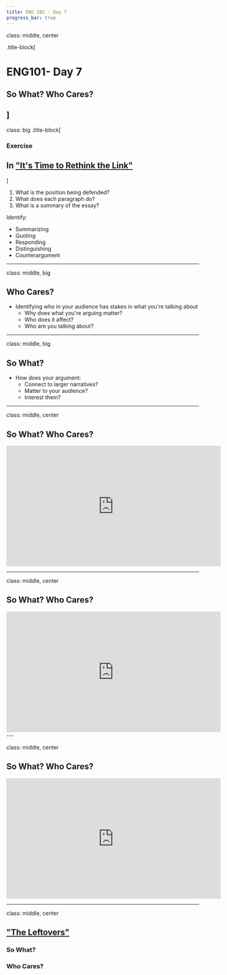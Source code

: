 ```yaml
---
title: ENG 101 - Day 7
progress_bar: true
---
```


class: middle, center

.title-block[
# ENG101- Day 7

## So What? Who Cares?
]
---
class: big
.title-block[
### Exercise

## In ["It's Time to Rethink the Link"](https://medium.com/@justpw/its-time-to-rethink-the-link-66d32ff0e2e2)
]

1. What is the position being defended?
1. What does each paragraph do?
1. What is a summary of the essay?

Identify:

* Summarizing
* Quoting
* Responding
* Distinguishing
* Counterargument
---
class: middle, big
## Who Cares?

* Identifying who in your audience has stakes in what you're talking about
	* Why does what you're arguing matter?
	* Who does it affect?
	* Who are you talking about?
---
class: middle, big

## So What?

* How does your argument:
	* Connect to larger narratives?
	* Matter to your audience?
	* Interest them?


---
class: middle, center

## So What? Who Cares?

<iframe width="560" height="315" src="https://www.youtube.com/embed/iTQd0XYgo4E" frameborder="0" allowfullscreen></iframe>

---
class: middle, center

## So What? Who Cares?

<iframe width="560" height="315" src="https://www.youtube.com/embed/lb3PxN-07Bk" frameborder="0" allowfullscreen></iframe>
---

class: middle, center

## So What? Who Cares?

<iframe width="560" height="315" src="https://www.youtube.com/embed/lsab-03IGGk" frameborder="0" allowfullscreen></iframe>

---
class: middle, center
## ["The Leftovers"](https://medium.com/matter/strike-paula-deen-down-and-she-shall-become-more-powerful-than-you-can-possibly-imagine-6c6fbda4bde4)

### So What?

### Who Cares?
